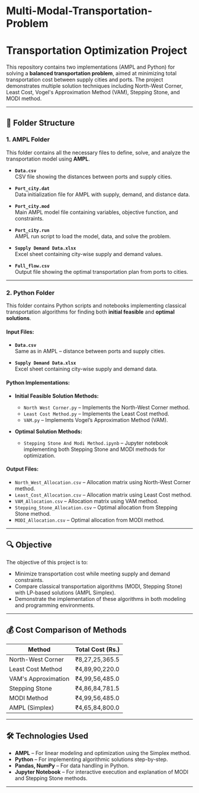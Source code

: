 # Multi-Modal-Transportation-Problem
# Transportation Optimization Project

This repository contains two implementations (AMPL and Python) for solving a **balanced transportation problem**, aimed at minimizing total transportation cost between supply cities and ports. The project demonstrates multiple solution techniques including North-West Corner, Least Cost, Vogel's Approximation Method (VAM), Stepping Stone, and MODI method.

---

## 📁 Folder Structure

### 1. AMPL Folder

This folder contains all the necessary files to define, solve, and analyze the transportation model using **AMPL**.

- **`Data.csv`**  
  CSV file showing the distances between ports and supply cities.

- **`Port_city.dat`**  
  Data initialization file for AMPL with supply, demand, and distance data.

- **`Port_city.mod`**  
  Main AMPL model file containing variables, objective function, and constraints.

- **`Port_city.run`**  
  AMPL run script to load the model, data, and solve the problem.

- **`Supply Demand Data.xlsx`**  
  Excel sheet containing city-wise supply and demand values.

- **`Full_flow.csv`**  
  Output file showing the optimal transportation plan from ports to cities.

---

### 2. Python Folder

This folder contains Python scripts and notebooks implementing classical transportation algorithms for finding both **initial feasible** and **optimal solutions**.

#### Input Files:
- **`Data.csv`**  
  Same as in AMPL – distance between ports and supply cities.

- **`Supply Demand Data.xlsx`**  
  Excel sheet containing city-wise supply and demand data.

#### Python Implementations:

- **Initial Feasible Solution Methods:**
  - `North West Corner.py` – Implements the North-West Corner method.
  - `Least Cost Method.py` – Implements the Least Cost method.
  - `VAM.py` – Implements Vogel’s Approximation Method (VAM).

- **Optimal Solution Methods:**
  - `Stepping Stone And Modi Method.ipynb` – Jupyter notebook implementing both Stepping Stone and MODI methods for optimization.

#### Output Files:
- `North_West_Allocation.csv` – Allocation matrix using North-West Corner method.
- `Least_Cost_Allocation.csv` – Allocation matrix using Least Cost method.
- `VAM_Allocation.csv` – Allocation matrix using VAM method.
- `Stepping_Stone_Allocation.csv` – Optimal allocation from Stepping Stone method.
- `MODI_Allocation.csv` – Optimal allocation from MODI method.

---

## 🔍 Objective

The objective of this project is to:
- Minimize transportation cost while meeting supply and demand constraints.
- Compare classical transportation algorithms (MODI, Stepping Stone) with LP-based solutions (AMPL Simplex).
- Demonstrate the implementation of these algorithms in both modeling and programming environments.

---

## 💰 Cost Comparison of Methods

| Method                  | Total Cost (Rs.)     |  
|-------------------------|----------------------|
| North-West Corner       | ₹8,27,25,365.5        |
| Least Cost Method       | ₹4,89,90,220.0        |
| VAM's Approximation     | ₹4,99,56,485.0        |
| Stepping Stone          | ₹4,86,84,781.5        | 
| MODI Method             | ₹4,99,56,485.0        |
| AMPL (Simplex)          | ₹4,65,84,800.0        |

---

## 🛠️ Technologies Used

- **AMPL** – For linear modeling and optimization using the Simplex method.
- **Python** – For implementing algorithmic solutions step-by-step.
- **Pandas, NumPy** – For data handling in Python.
- **Jupyter Notebook** – For interactive execution and explanation of MODI and Stepping Stone methods.

---
